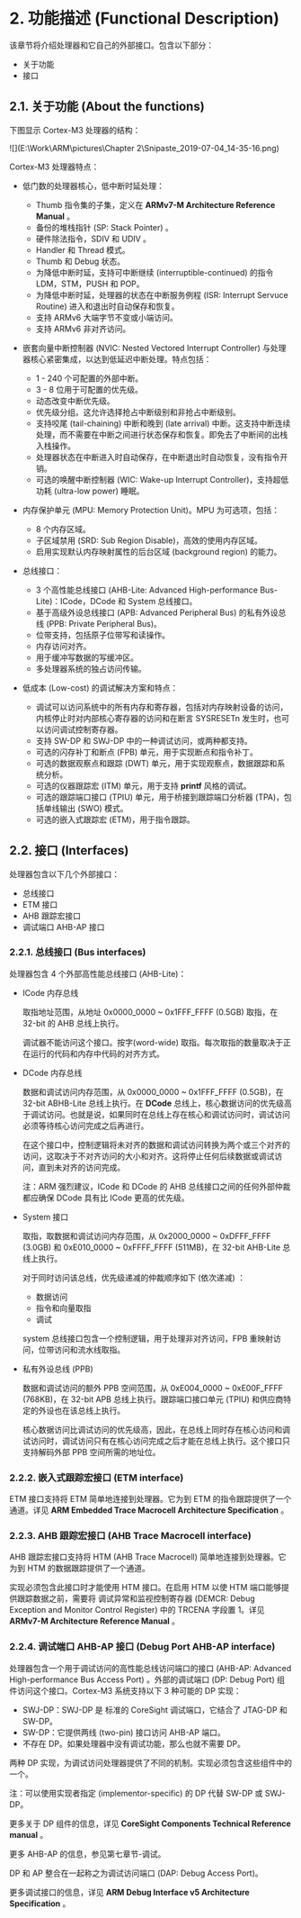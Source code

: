 # 2. 功能描述 (Functional Description)

该章节将介绍处理器和它自己的外部接口。包含以下部分：

- 关于功能
- 接口



## 2.1. 关于功能 (About the functions)

下图显示 Cortex-M3 处理器的结构：

![](E:\Work\ARM\pictures\Chapter 2\Snipaste_2019-07-04_14-35-16.png)

Cortex-M3 处理器特点：

- 低门数的处理器核心，低中断时延处理：

  - Thumb 指令集的子集，定义在 **ARMv7-M Architecture
    Reference Manual** 。
  - 备份的堆栈指针 (SP: Stack Pointer) 。
  - 硬件除法指令，SDIV 和 UDIV 。
  - Handler 和 Thread 模式。
  - Thumb 和 Debug 状态。
  - 为降低中断时延，支持可中断继续 (interruptible-continued) 的指令 LDM，STM，PUSH 和 POP。
  - 为降低中断时延，处理器的状态在中断服务例程 (ISR: Interrupt Servuce Routine) 进入和退出时自动保存和恢复。
  - 支持 ARMv6 大端字节不变或小端访问。
  - 支持 ARMv6 非对齐访问。

- 嵌套向量中断控制器 (NVIC: Nested Vectored Interrupt Controller) 与处理器核心紧密集成，以达到低延迟中断处理。特点包括：

  - 1 - 240 个可配置的外部中断。
  - 3 - 8 位用于可配置的优先级。
  -  动态改变中断优先级。
  - 优先级分组。这允许选择抢占中断级别和非抢占中断级别。
  - 支持咬尾 (tail-chaining) 中断和晚到 (late arrival) 中断。这支持中断连续处理，而不需要在中断之间进行状态保存和恢复。即免去了中断间的出栈入栈操作。
  - 处理器状态在中断进入时自动保存，在中断退出时自动恢复，没有指令开销。
  - 可选的唤醒中断控制器 (WIC: Wake-up Interrupt Controller)，支持超低功耗 (ultra-low power) 睡眠。

- 内存保护单元 (MPU: Memory Protection Unit)。MPU 为可选项，包括：

  - 8 个内存区域。
  - 子区域禁用 (SRD: Sub Region Disable)，高效的使用内存区域。
  - 启用实现默认内存映射属性的后台区域 (background region) 的能力。

- 总线接口：

  - 3 个高性能总线接口 (AHB-Lite: Advanced High-performance Bus-Lite)：ICode，DCode 和 System 总线接口。
  - 基于高级外设总线接口 (APB: Advanced Peripheral Bus) 的私有外设总线 (PPB: Private Peripheral Bus)。
  - 位带支持，包括原子位带写和读操作。
  - 内存访问对齐。
  - 用于缓冲写数据的写缓冲区。
  - 多处理器系统的独占访问传输。

- 低成本 (Low-cost) 的调试解决方案和特点：

  - 调试可以访问系统中的所有内存和寄存器，包括对内存映射设备的访问，内核停止时对内部核心寄存器的访问和在断言 SYSRESETn 发生时，也可以访问调试控制寄存器。
  - 支持 SW-DP 和 SWJ-DP 中的一种调试访问，或两种都支持。
  - 可选的闪存补丁和断点 (FPB) 单元，用于实现断点和指令补丁。
  - 可选的数据观察点和跟踪 (DWT) 单元，用于实现观察点，数据跟踪和系统分析。
  - 可选的仪器跟踪宏 (ITM) 单元，用于支持 **printf** 风格的调试。
  - 可选的跟踪端口接口 (TPIU) 单元，用于桥接到跟踪端口分析器 (TPA)，包括单线输出 (SWO) 模式。 
  - 可选的嵌入式跟踪宏 (ETM)，用于指令跟踪。

  

 ## 2.2. 接口 (Interfaces)

处理器包含以下几个外部接口：

- 总线接口
- ETM 接口
- AHB 跟踪宏接口
- 调试端口 AHB-AP 接口



### 2.2.1.  总线接口 (Bus interfaces)

处理器包含 4 个外部高性能总线接口 (AHB-Lite)：

- ICode 内存总线

  取指地址范围，从地址 0x0000_0000 ~ 0x1FFF_FFFF (0.5GB) 取指，在 32-bit 的 AHB 总线上执行。

  调试器不能访问这个接口。按字(word-wide) 取指。每次取指的数量取决于正在运行的代码和内存中代码的对齐方式。

- DCode 内存总线

  数据和调试访问内存范围，从 0x0000_0000 ~ 0x1FFF_FFFF (0.5GB)，在 32-bit ABHB-Lite 总线上执行。在 **DCode** 总线上，核心数据访问的优先级高于调试访问。也就是说，如果同时在总线上存在核心和调试访问时，调试访问必须等待核心访问完成之后再进行。

  在这个接口中，控制逻辑将未对齐的数据和调试访问转换为两个或三个对齐的访问，这取决于不对齐访问的大小和对齐。这将停止任何后续数据或调试访问，直到未对齐的访问完成。

  注：ARM 强烈建议，ICode 和 DCode 的 AHB 总线接口之间的任何外部仲裁都应确保 DCode 具有比 ICode 更高的优先级。

- System 接口

  取指，取数据和调试访问内存范围，从 0x2000_0000 ~ 0xDFFF_FFFF (3.0GB) 和 0xE010_0000 ~ 0xFFFF_FFFF (511MB)，在 32-bit AHB-Lite 总线上执行。

  对于同时访问该总线，优先级递减的仲裁顺序如下 (依次递减) ：

  - 数据访问
  - 指令和向量取指
  - 调试

  system 总线接口包含一个控制逻辑，用于处理非对齐访问，FPB 重映射访问，位带访问和流水线取指。

- 私有外设总线 (PPB)

  数据和调试访问的额外 PPB 空间范围，从 0xE004_0000 ~ 0xE00F_FFFF (768KB)，在 32-bit  APB 总线上执行。跟踪端口接口单元 (TPIU) 和供应商特定的外设也在该总线上执行。

  核心数据访问比调试访问的优先级高，因此，在总线上同时存在核心访问和调试访问时，调试访问只有在核心访问完成之后才能在总线上执行。这个接口只支持解码外部 PPB 空间所需的地址位。



### 2.2.2. 嵌入式跟踪宏接口 (ETM interface)

ETM 接口支持将 ETM 简单地连接到处理器。它为到 ETM 的指令跟踪提供了一个通道。详见  **ARM Embedded Trace Macrocell Architecture Specification** 。



### 2.2.3. AHB 跟踪宏接口 (AHB Trace Macrocell interface)

AHB 跟踪宏接口支持将 HTM (AHB Trace Macrocell) 简单地连接到处理器。它为到 HTM 的数据跟踪提供了一个通道。

实现必须包含此接口时才能使用 HTM 接口。在启用 HTM 以使 HTM 端口能够提供跟踪数据之前，需要将 调试异常和监视控制寄存器 (DEMCR: Debug Exception and Monitor Control Register) 中的 TRCENA 字段置 1。详见 **ARMv7-M Architecture Reference Manual** 。



### 2.2.4. 调试端口 AHB-AP 接口 (Debug Port AHB-AP interface)

处理器包含一个用于调试访问的高性能总线访问端口的接口 (AHB-AP: Advanced High-performance Bus Access Port) 。外部的调试端口 (DP: Debug Port) 组件访问这个接口。Cortex-M3 系统支持以下 3 种可能的 DP 实现：

- SWJ-DP：SWJ-DP 是 标准的 CoreSight 调试端口，它结合了 JTAG-DP 和 SW-DP。
- SW-DP：它提供两线 (two-pin) 接口访问 AHB-AP 端口。
- 不存在 DP。如果处理器中没有调试功能，那么也就不需要 DP。

两种 DP 实现，为调试访问处理器提供了不同的机制。实现必须包含这些组件中的一个。

注：可以使用实现者指定 (implementor-specific) 的 DP 代替 SW-DP 或 SWJ-DP。 

更多关于 DP 组件的信息，详见 **CoreSight Components Technical Reference manual** 。

更多 AHB-AP 的信息，参见第七章节-调试。

DP 和 AP 整合在一起称之为调试访问端口 (DAP: Debug Access Port)。

更多调试接口的信息，详见 **ARM Debug Interface v5 Architecture Specification** 。

